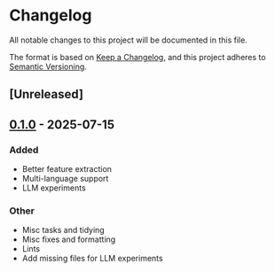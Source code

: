 # Changelog

All notable changes to this project will be documented in this file.

The format is based on [Keep a Changelog](https://keepachangelog.com/en/1.0.0/),
and this project adheres to [Semantic Versioning](https://semver.org/spec/v2.0.0.html).

## [Unreleased]

## [0.1.0](https://github.com/disconsented/workshop-walker/releases/tag/classification-v0.1.0) - 2025-07-15

### Added

- Better feature extraction
- Multi-language support
- LLM experiments

### Other

- Misc tasks and tidying
- Misc fixes and formatting
- Lints
- Add missing files for LLM experiments
